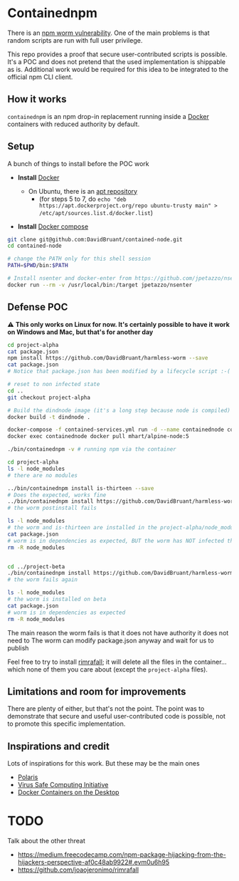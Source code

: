 # Containednpm

There is an [npm worm vulnerability](https://www.kb.cert.org/vuls/id/319816). One of the main problems is that random scripts are run with full user privilege.

This repo provides a proof that secure user-contributed scripts is possible. It's a POC and does not pretend that the used implementation is shippable as is. Additional work would be required for this idea to be integrated to the official npm CLI client.


## How it works

`containednpm` is an npm drop-in replacement running inside a [Docker](https://www.docker.com/) containers with reduced authority by default.


## Setup

A bunch of things to install before the POC work

* **Install** [Docker](https://docs.docker.com/installation/#installation)
  * On Ubuntu, there is an [apt repository](https://docs.docker.com/engine/installation/ubuntulinux/)
    * (for steps 5 to 7, do `echo "deb https://apt.dockerproject.org/repo ubuntu-trusty main" > /etc/apt/sources.list.d/docker.list`)  

* **Install** [Docker compose](https://docs.docker.com/compose/install/)

````sh
git clone git@github.com:DavidBruant/contained-node.git
cd contained-node

# change the PATH only for this shell session
PATH=$PWD/bin:$PATH

# Install nsenter and docker-enter from https://github.com/jpetazzo/nsenter by doing: 
docker run --rm -v /usr/local/bin:/target jpetazzo/nsenter

````



## Defense POC

:warning: **This only works on Linux for now. It's certainly possible to have it work on Windows and Mac, but that's for another day**


````sh
cd project-alpha
cat package.json
npm install https://github.com/DavidBruant/harmless-worm --save
cat package.json
# Notice that package.json has been modified by a lifecycle script :-(

# reset to non infected state
cd .. 
git checkout project-alpha

# Build the dindnode image (it's a long step because node is compiled)
docker build -t dindnode .

docker-compose -f contained-services.yml run -d --name containednode containednode
docker exec containednode docker pull mhart/alpine-node:5

./bin/containednpm -v # running npm via the container

cd project-alpha
ls -l node_modules
# there are no modules

../bin/containednpm install is-thirteen --save
# Does the expected, works fine
../bin/containednpm install https://github.com/DavidBruant/harmless-worm/tarball/master --save
# the worm postinstall fails

ls -l node_modules
# the worm and is-thirteen are installed in the project-alpha/node_modules
cat package.json
# worm is in dependencies as expected, BUT the worm has NOT infected the file
rm -R node_modules


cd ../project-beta
./bin/containednpm install https://github.com/DavidBruant/harmless-worm --save
# the worm fails again

ls -l node_modules
# the worm is installed on beta
cat package.json
# worm is in dependencies as expected
rm -R node_modules

````

The main reason the worm fails is that it does not have authority it does not need to
The worm can modify package.json anyway and wait for us to publish

Feel free to try to install [rimrafall](https://github.com/joaojeronimo/rimrafall); it will delete all the files in the container... which none of them you care about (except the `project-alpha` files).


## Limitations and room for improvements

There are plenty of either, but that's not the point. The point was to demonstrate that secure and useful user-contributed code is possible, not to promote this specific implementation.



## Inspirations and credit

Lots of inspirations for this work. But these may be the main ones

* [Polaris](http://www.hpl.hp.com/techreports/2004/HPL-2004-221.html)
* [Virus Safe Computing Initiative](https://www.youtube.com/watch?v=pMhH6IKBrVo)
* [Docker Containers on the Desktop](https://blog.jessfraz.com/post/docker-containers-on-the-desktop/)


# TODO

Talk about the other threat
* https://medium.freecodecamp.com/npm-package-hijacking-from-the-hijackers-perspective-af0c48ab9922#.evm0u6h95
* https://github.com/joaojeronimo/rimrafall
